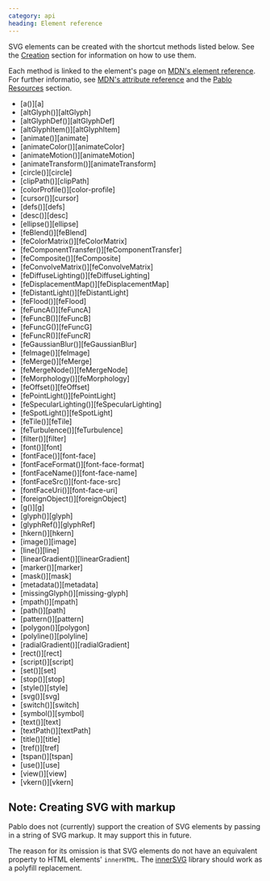 ```yaml
--- 
category: api
heading: Element reference
---
```


SVG elements can be created with the shortcut methods listed below. See the [Creation](/api/creation/) section for information on how to use them.

Each method is linked to the element's page on [MDN's element reference][mdn-svg-el]. For further informatio, see [MDN's attribute reference][mdn-svg-attr] and the [Pablo Resources][resources] section.

<ul class="long-list">
	<li>[a()][a]</li>
	<li>[altGlyph()][altGlyph]</li>
	<li>[altGlyphDef()][altGlyphDef]</li>
	<li>[altGlyphItem()][altGlyphItem]</li>
	<li>[animate()][animate]</li>
	<li>[animateColor()][animateColor]</li>
	<li>[animateMotion()][animateMotion]</li>
	<li>[animateTransform()][animateTransform]</li>
	<li>[circle()][circle]</li>
	<li>[clipPath()][clipPath]</li>
	<li>[colorProfile()][color-profile]</li>
	<li>[cursor()][cursor]</li>
	<li>[defs()][defs]</li>
	<li>[desc()][desc]</li>
	<li>[ellipse()][ellipse]</li>
	<li>[feBlend()][feBlend]</li>
	<li>[feColorMatrix()][feColorMatrix]</li>
	<li>[feComponentTransfer()][feComponentTransfer]</li>
	<li>[feComposite()][feComposite]</li>
	<li>[feConvolveMatrix()][feConvolveMatrix]</li>
	<li>[feDiffuseLighting()][feDiffuseLighting]</li>
	<li>[feDisplacementMap()][feDisplacementMap]</li>
	<li>[feDistantLight()][feDistantLight]</li>
	<li>[feFlood()][feFlood]</li>
	<li>[feFuncA()][feFuncA]</li>
	<li>[feFuncB()][feFuncB]</li>
	<li>[feFuncG()][feFuncG]</li>
	<li>[feFuncR()][feFuncR]</li>
	<li>[feGaussianBlur()][feGaussianBlur]</li>
	<li>[feImage()][feImage]</li>
	<li>[feMerge()][feMerge]</li>
	<li>[feMergeNode()][feMergeNode]</li>
	<li>[feMorphology()][feMorphology]</li>
	<li>[feOffset()][feOffset]</li>
	<li>[fePointLight()][fePointLight]</li>
	<li>[feSpecularLighting()][feSpecularLighting]</li>
	<li>[feSpotLight()][feSpotLight]</li>
	<li>[feTile()][feTile]</li>
	<li>[feTurbulence()][feTurbulence]</li>
	<li>[filter()][filter]</li>
	<li>[font()][font]</li>
	<li>[fontFace()][font-face]</li>
	<li>[fontFaceFormat()][font-face-format]</li>
	<li>[fontFaceName()][font-face-name]</li>
	<li>[fontFaceSrc()][font-face-src]</li>
	<li>[fontFaceUri()][font-face-uri]</li>
	<li>[foreignObject()][foreignObject]</li>
	<li>[g()][g]</li>
	<li>[glyph()][glyph]</li>
	<li>[glyphRef()][glyphRef]</li>
	<li>[hkern()][hkern]</li>
	<li>[image()][image]</li>
	<li>[line()][line]</li>
	<li>[linearGradient()][linearGradient]</li>
	<li>[marker()][marker]</li>
	<li>[mask()][mask]</li>
	<li>[metadata()][metadata]</li>
	<li>[missingGlyph()][missing-glyph]</li>
	<li>[mpath()][mpath]</li>
	<li>[path()][path]</li>
	<li>[pattern()][pattern]</li>
	<li>[polygon()][polygon]</li>
	<li>[polyline()][polyline]</li>
	<li>[radialGradient()][radialGradient]</li>
	<li>[rect()][rect]</li>
	<li>[script()][script]</li>
	<li>[set()][set]</li>
	<li>[stop()][stop]</li>
	<li>[style()][style]</li>
	<li>[svg()][svg]</li>
	<li>[switch()][switch]</li>
	<li>[symbol()][symbol]</li>
	<li>[text()][text]</li>
	<li>[textPath()][textPath]</li>
	<li>[title()][title]</li>
	<li>[tref()][tref]</li>
	<li>[tspan()][tspan]</li>
	<li>[use()][use]</li>
	<li>[view()][view]</li>
	<li>[vkern()][vkern]</li>
</ul>


## Note: Creating SVG with markup

Pablo does not (currently) support the creation of SVG elements by passing in a string of SVG markup. It may support this in future.

The reason for its omission is that SVG elements do not have an equivalent property to HTML elements' `innerHTML`. The [innerSVG](http://code.google.com/p/innersvg/) library should work as a polyfill replacement.


[resources]: http://pablojs.com/resources/#resources
[mdn-svg-el]: https://developer.mozilla.org/en/SVG/Element
[mdn-svg-attr]: https://developer.mozilla.org/en/SVG/Attribute

[a]: https://developer.mozilla.org/en-US/docs/SVG/Element/a
[altGlyph]: https://developer.mozilla.org/en-US/docs/SVG/Element/altGlyph
[altGlyphDef]: https://developer.mozilla.org/en-US/docs/SVG/Element/altGlyphDef
[altGlyphItem]: https://developer.mozilla.org/en-US/docs/SVG/Element/altGlyphItem
[animate]: https://developer.mozilla.org/en-US/docs/SVG/Element/animate
[animateColor]: https://developer.mozilla.org/en-US/docs/SVG/Element/animateColor
[animateMotion]: https://developer.mozilla.org/en-US/docs/SVG/Element/animateMotion
[animateTransform]: https://developer.mozilla.org/en-US/docs/SVG/Element/animateTransform
[circle]: https://developer.mozilla.org/en-US/docs/SVG/Element/circle
[clipPath]: https://developer.mozilla.org/en-US/docs/SVG/Element/clipPath
[color-profile]: https://developer.mozilla.org/en-US/docs/SVG/Element/color-profile
[cursor]: https://developer.mozilla.org/en-US/docs/SVG/Element/cursor
[defs]: https://developer.mozilla.org/en-US/docs/SVG/Element/defs
[desc]: https://developer.mozilla.org/en-US/docs/SVG/Element/desc
[ellipse]: https://developer.mozilla.org/en-US/docs/SVG/Element/ellipse
[feBlend]: https://developer.mozilla.org/en-US/docs/SVG/Element/feBlend
[feColorMatrix]: https://developer.mozilla.org/en-US/docs/SVG/Element/feColorMatrix
[feComponentTransfer]: https://developer.mozilla.org/en-US/docs/SVG/Element/feComponentTransfer
[feComposite]: https://developer.mozilla.org/en-US/docs/SVG/Element/feComposite
[feConvolveMatrix]: https://developer.mozilla.org/en-US/docs/SVG/Element/feConvolveMatrix
[feDiffuseLighting]: https://developer.mozilla.org/en-US/docs/SVG/Element/feDiffuseLighting
[feDisplacementMap]: https://developer.mozilla.org/en-US/docs/SVG/Element/feDisplacementMap
[feDistantLight]: https://developer.mozilla.org/en-US/docs/SVG/Element/feDistantLight
[feFlood]: https://developer.mozilla.org/en-US/docs/SVG/Element/feFlood
[feFuncA]: https://developer.mozilla.org/en-US/docs/SVG/Element/feFuncA
[feFuncB]: https://developer.mozilla.org/en-US/docs/SVG/Element/feFuncB
[feFuncG]: https://developer.mozilla.org/en-US/docs/SVG/Element/feFuncG
[feFuncR]: https://developer.mozilla.org/en-US/docs/SVG/Element/feFuncR
[feGaussianBlur]: https://developer.mozilla.org/en-US/docs/SVG/Element/feGaussianBlur
[feImage]: https://developer.mozilla.org/en-US/docs/SVG/Element/feImage
[feMerge]: https://developer.mozilla.org/en-US/docs/SVG/Element/feMerge
[feMergeNode]: https://developer.mozilla.org/en-US/docs/SVG/Element/feMergeNode
[feMorphology]: https://developer.mozilla.org/en-US/docs/SVG/Element/feMorphology
[feOffset]: https://developer.mozilla.org/en-US/docs/SVG/Element/feOffset
[fePointLight]: https://developer.mozilla.org/en-US/docs/SVG/Element/fePointLight
[feSpecularLighting]: https://developer.mozilla.org/en-US/docs/SVG/Element/feSpecularLighting
[feSpotLight]: https://developer.mozilla.org/en-US/docs/SVG/Element/feSpotLight
[feTile]: https://developer.mozilla.org/en-US/docs/SVG/Element/feTile
[feTurbulence]: https://developer.mozilla.org/en-US/docs/SVG/Element/feTurbulence
[filter]: https://developer.mozilla.org/en-US/docs/SVG/Element/filter
[font]: https://developer.mozilla.org/en-US/docs/SVG/Element/font
[font-face]: https://developer.mozilla.org/en-US/docs/SVG/Element/font-face
[font-face-format]: https://developer.mozilla.org/en-US/docs/SVG/Element/font-face-format
[font-face-name]: https://developer.mozilla.org/en-US/docs/SVG/Element/font-face-name
[font-face-src]: https://developer.mozilla.org/en-US/docs/SVG/Element/font-face-src
[font-face-uri]: https://developer.mozilla.org/en-US/docs/SVG/Element/font-face-uri
[foreignObject]: https://developer.mozilla.org/en-US/docs/SVG/Element/foreignObject
[g]: https://developer.mozilla.org/en-US/docs/SVG/Element/g
[glyph]: https://developer.mozilla.org/en-US/docs/SVG/Element/glyph
[glyphRef]: https://developer.mozilla.org/en-US/docs/SVG/Element/glyphRef
[hkern]: https://developer.mozilla.org/en-US/docs/SVG/Element/hkern
[image]: https://developer.mozilla.org/en-US/docs/SVG/Element/image
[line]: https://developer.mozilla.org/en-US/docs/SVG/Element/line
[linearGradient]: https://developer.mozilla.org/en-US/docs/SVG/Element/linearGradient
[marker]: https://developer.mozilla.org/en-US/docs/SVG/Element/marker
[mask]: https://developer.mozilla.org/en-US/docs/SVG/Element/mask
[metadata]: https://developer.mozilla.org/en-US/docs/SVG/Element/metadata
[missing-glyph]: https://developer.mozilla.org/en-US/docs/SVG/Element/missing-glyph
[mpath]: https://developer.mozilla.org/en-US/docs/SVG/Element/mpath
[path]: https://developer.mozilla.org/en-US/docs/SVG/Element/path
[pattern]: https://developer.mozilla.org/en-US/docs/SVG/Element/pattern
[polygon]: https://developer.mozilla.org/en-US/docs/SVG/Element/polygon
[polyline]: https://developer.mozilla.org/en-US/docs/SVG/Element/polyline
[radialGradient]: https://developer.mozilla.org/en-US/docs/SVG/Element/radialGradient
[rect]: https://developer.mozilla.org/en-US/docs/SVG/Element/rect
[script]: https://developer.mozilla.org/en-US/docs/SVG/Element/script
[set]: https://developer.mozilla.org/en-US/docs/SVG/Element/set
[stop]: https://developer.mozilla.org/en-US/docs/SVG/Element/stop
[style]: https://developer.mozilla.org/en-US/docs/SVG/Element/style
[svg]: https://developer.mozilla.org/en-US/docs/SVG/Element/svg
[switch]: https://developer.mozilla.org/en-US/docs/SVG/Element/switch
[symbol]: https://developer.mozilla.org/en-US/docs/SVG/Element/symbol
[text]: https://developer.mozilla.org/en-US/docs/SVG/Element/text
[textPath]: https://developer.mozilla.org/en-US/docs/SVG/Element/textPath
[title]: https://developer.mozilla.org/en-US/docs/SVG/Element/title
[tref]: https://developer.mozilla.org/en-US/docs/SVG/Element/tref
[tspan]: https://developer.mozilla.org/en-US/docs/SVG/Element/tspan
[use]: https://developer.mozilla.org/en-US/docs/SVG/Element/use
[view]: https://developer.mozilla.org/en-US/docs/SVG/Element/view
[vkern]: https://developer.mozilla.org/en-US/docs/SVG/Element/vkern
